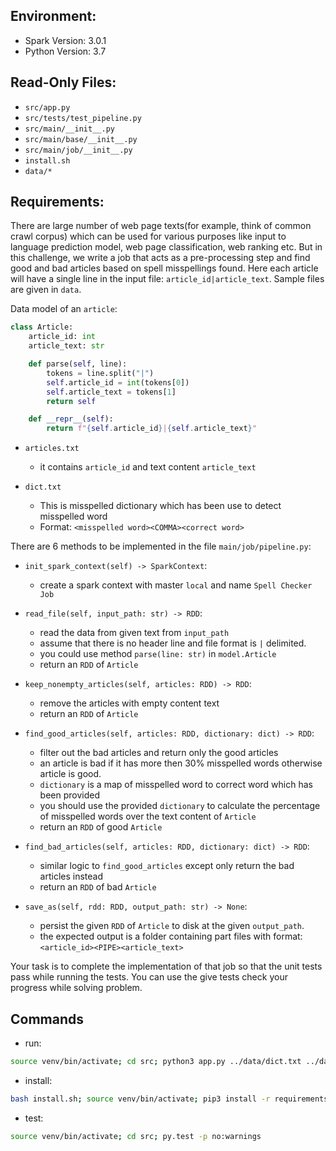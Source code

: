 ## Environment:
- Spark Version: 3.0.1
- Python Version: 3.7

## Read-Only Files:
- `src/app.py`
- `src/tests/test_pipeline.py`
- `src/main/__init__.py`
- `src/main/base/__init__.py`
- `src/main/job/__init__.py`
- `install.sh`
- `data/*`

## Requirements:
There are large number of web page texts(for example, think of common crawl corpus) which can be used for various purposes like input to language prediction model, web page classification, web ranking etc. But in this challenge, we write a job that acts as a pre-processing step and find good and bad articles based on spell misspellings found. Here each article will have a single line in the input file: `article_id|article_text`. Sample files are given in `data`.

Data model of an `article`:
```python
class Article:
    article_id: int
    article_text: str

    def parse(self, line):
        tokens = line.split("|")
        self.article_id = int(tokens[0])
        self.article_text = tokens[1]
        return self

    def __repr__(self):
        return f"{self.article_id}|{self.article_text}"
``` 

- `articles.txt`
  - it contains `article_id` and text content `article_text`
  
- `dict.txt`
  - This is misspelled dictionary which has been use to detect misspelled word
  - Format: `<misspelled word><COMMA><correct word>`
  
There are 6 methods to be implemented in the file `main/job/pipeline.py`:

- `init_spark_context(self) -> SparkContext`:
  - create a spark context with master `local` and name `Spell Checker Job`

- `read_file(self, input_path: str) -> RDD`:
  - read the data from given text from `input_path`
  - assume that there is no header line and file format is `|` delimited.
  - you could use method `parse(line: str)` in `model.Article`
  - return an `RDD` of `Article`

- `keep_nonempty_articles(self, articles: RDD) -> RDD`:
  - remove the articles with empty content text
  - return an `RDD` of `Article`

- `find_good_articles(self, articles: RDD, dictionary: dict) -> RDD`:
  - filter out the bad articles and return only the good articles
  - an article is bad if it has more then 30% misspelled words otherwise article is good.
  - `dictionary` is a map of misspelled word to correct word which has been provided
  - you should use the provided `dictionary` to calculate the percentage of misspelled words over the text content of `Article`
  - return an `RDD` of good `Article`
  
- `find_bad_articles(self, articles: RDD, dictionary: dict) -> RDD`:
  - similar logic to `find_good_articles` except only return the bad articles instead
  - return an `RDD` of bad `Article`
  
- `save_as(self, rdd: RDD, output_path: str) -> None`: 
  - persist the given `RDD` of `Article` to disk at the given `output_path`.
  - the expected output is a folder containing part files with format: `<article_id><PIPE><article_text>`
    
Your task is to complete the implementation of that job so that the unit tests pass while running the tests. You can use the give tests check your progress while solving problem.

## Commands
- run: 
```bash
source venv/bin/activate; cd src; python3 app.py ../data/dict.txt ../data/articles.txt ../good_articles ../bad_articles
```
- install: 
```bash
bash install.sh; source venv/bin/activate; pip3 install -r requirements.txt
```
- test: 
```bash
source venv/bin/activate; cd src; py.test -p no:warnings
```